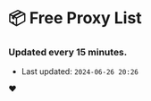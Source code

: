 # :package: Free Proxy List
### Updated every 15 minutes.

- Last updated: `2024-06-26 20:26`

:heart:
